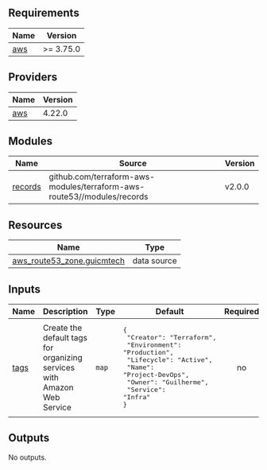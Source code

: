 ## Requirements

| Name | Version |
|------|---------|
| <a name="requirement_aws"></a> [aws](#requirement\_aws) | >= 3.75.0 |

## Providers

| Name | Version |
|------|---------|
| <a name="provider_aws"></a> [aws](#provider\_aws) | 4.22.0 |

## Modules

| Name | Source | Version |
|------|--------|---------|
| <a name="module_records"></a> [records](#module\_records) | github.com/terraform-aws-modules/terraform-aws-route53//modules/records | v2.0.0 |

## Resources

| Name | Type |
|------|------|
| [aws_route53_zone.guicmtech](https://registry.terraform.io/providers/hashicorp/aws/latest/docs/data-sources/route53_zone) | data source |

## Inputs

| Name | Description | Type | Default | Required |
|------|-------------|------|---------|:--------:|
| <a name="input_tags"></a> [tags](#input\_tags) | Create the default tags for organizing services with Amazon Web Service | `map` | <pre>{<br>  "Creator": "Terraform",<br>  "Environment": "Production",<br>  "Lifecycle": "Active",<br>  "Name": "Project-DevOps",<br>  "Owner": "Guilherme",<br>  "Service": "Infra"<br>}</pre> | no |

## Outputs

No outputs.
